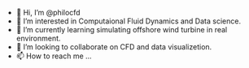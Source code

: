 - 👋 Hi, I’m @philocfd
- 👀 I’m interested in Computaional Fluid Dynamics and Data science.
- 🌱 I’m currently learning simulating offshore wind turbine in real environment.
- 💞️ I’m looking to collaborate on CFD and data visualizetion.
- 📫 How to reach me ...

<!---
philocfd/philocfd is a ✨ special ✨ repository because its `README.md` (this file) appears on your GitHub profile.
You can click the Preview link to take a look at your changes.
--->
